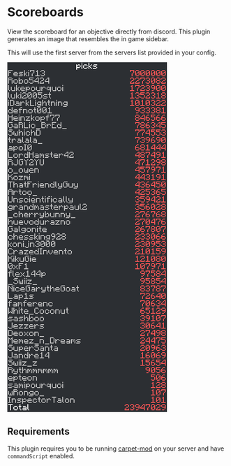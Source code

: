 # Scoreboards

View the scoreboard for an objective directly from discord. This plugin generates an image that resembles the in game sidebar.

This will use the first server from the servers list provided in your config.

![scoreboard-image](../../shared/assets/scoreboard.png)

## Requirements

This plugin requires you to be running [carpet-mod](https://github.com/gnembon/fabric-carpet) on your server and have `commandScript` enabled.

